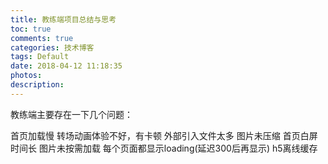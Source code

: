 ```yaml
---
title: 教练端项目总结与思考
toc: true
comments: true
categories: 技术博客
tags: Default
date: 2018-04-12 11:18:35
photos:
description:
---
```


教练端主要存在一下几个问题：

首页加载慢
转场动画体验不好，有卡顿
外部引入文件太多
图片未压缩
首页白屏时间长
图片未按需加载
每个页面都显示loading(延迟300后再显示) 
h5离线缓存



